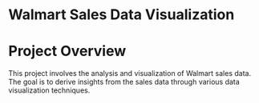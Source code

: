 # Walmart Sales Data Visualization
# Project Overview
This project involves the analysis and visualization of Walmart sales data. The goal is to derive insights from the sales data through various data visualization techniques.
